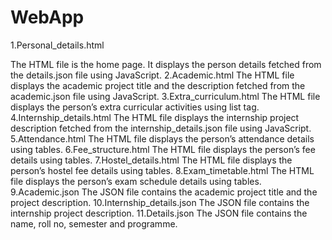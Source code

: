 # WebApp
1.Personal_details.html


The HTML file is the home page. It displays the person details fetched from the details.json file using JavaScript.
2.Academic.html 
The HTML file displays the academic project title and the description fetched from the academic.json file using JavaScript.
3.Extra_curriculum.html 
The HTML file displays the person’s extra curricular activities using list tag.
4.Internship_details.html 
The HTML file displays the internship project description fetched from the internship_details.json file using JavaScript.
5.Attendance.html 
The HTML file displays the person’s attendance details using tables.
6.Fee_structure.html 
The HTML file displays the person’s fee details using tables.
7.Hostel_details.html 
The HTML file displays the person’s hostel fee details using tables.
8.Exam_timetable.html 
The HTML file displays the person’s exam schedule details using tables.
9.Academic.json 
The  JSON file contains the academic project title and the project description.
10.Internship_details.json 
The JSON file contains the internship project description.
11.Details.json 
The JSON file contains the name, roll no, semester and programme.
